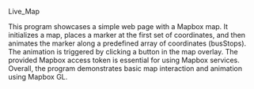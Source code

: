 Live_Map

This program showcases a simple web page with a Mapbox map. It initializes a map, places a marker at the first set of coordinates, 
and then animates the marker along a predefined array of coordinates (busStops). The animation is triggered by clicking a button in the map overlay.
 The provided Mapbox access token is essential for using Mapbox services. Overall, the program demonstrates basic map interaction and animation using Mapbox GL.
